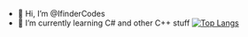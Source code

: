 - 👋 Hi, I’m @IfinderCodes
- 🌱 I’m currently learning C# and other C++ stuff
[![Top Langs](https://github-readme-stats.vercel.app/api/top-langs/?username=ifindercodes)](https://github.com/anuraghazra/github-readme-stats)
<!---
IfinderCodes/IfinderCodes is a ✨ special ✨ repository because its `README.md` (this file) appears on your GitHub profile.
You can click the Preview link to take a look at your changes.
--->
